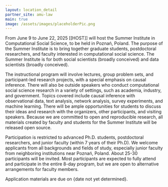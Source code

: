 ```yaml
---
layout: location_detail
partner_site: amu-law
main: true
image: /assets/images/placeholderPic.png
---
```


[//]: # (ORGANIZERS: Update the info to match your location. Add a site image to /assets/images/ and update the placeholder URL above to match it. See _data/2025/AMU/Law for yml files that control the header content, location info on general sites page, people lists, and sidebar.)

From June 9 to June 22, 2025 [[HOST]] will host the Summer Institute in Computational Social Science, to be held in Poznań, Poland. The purpose of the Summer Institute is to bring together graduate students, postdoctoral researchers, and faculty interested in computational social science. The Summer Institute is for both social scientists (broadly conceived) and data scientists (broadly conceived).

The instructional program will involve lectures, group problem sets, and participant-led research projects, with a special emphasis on causal inference. There will also be outside speakers who conduct computational social science research in a variety of settings, such as academia, industry, and government. Topics covered include causal inference with observational data, text analysis, network analysis, survey experiments, and machine learning. There will be ample opportunities for students to discuss their ideas and research with the organizers, other participants, and visiting speakers. Because we are committed to open and reproducible research, all materials created by faculty and students for the Summer Institute will be released open source.

Participation is restricted to advanced Ph.D. students, postdoctoral researchers, and junior faculty (within 7 years of their Ph.D). We welcome applicants from all backgrounds and fields of study, especially junior faculty from neighboring institutions near Poznań, Poland. About 25-30 participants will be invited. Most participants are expected to fully attend and participate in the entire 8-day program, but we are open to alternative arrangements for faculty members. 

Application materials are due on {date not yet determined}.

[//]: # (ORGANIZERS: feel free to add a link to your application materials or your SICSS apply page above.)